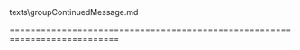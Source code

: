 <!--merge--><!--/merge-->
<!--dep-->texts\groupContinuedMessage.md<!--/dep-->
===========================================================================
